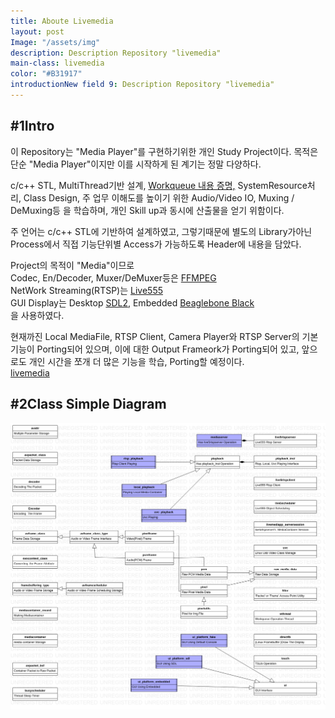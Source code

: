 ```yaml
---
title: Aboute Livemedia
layout: post
Image: "/assets/img"
description: Description Repository "livemedia"
main-class: livemedia
color: "#B31917"
introductionNew field 9: Description Repository "livemedia"
---
```


## #1Intro
이 Repository는 "Media Player"를 구현하기위한 개인 Study Project이다. 
목적은 단순 "Media Player"이지만 이를 시작하게 된 계기는 정말 다양하다. 

c/c++ STL, MultiThread기반 설계, [Workqueue 내용 증명,](http://whois-hm.github.io/about-workqueue/) 
SystemResource처리, Class Design, 주 업무 이해도를 높이기 위한
Audio/Video IO, Muxing / DeMuxing등 을 학습하며,  개인 Skill up과 동시에  산출물을 얻기 위함이다. 

주 언어는 c/c++ STL에 기반하여 설계하였고, 그렇기때문에 별도의 Library가아닌 Process에서 직접 기능단위별
Access가 가능하도록 Header에 내용을 담았다.

Project의 목적이 "Media"이므로 <br>
Codec,  En/Decoder, Muxer/DeMuxer등은  [FFMPEG](https://www.ffmpeg.org/)<br>
NetWork Streaming(RTSP)는 [Live555](http://www.live555.com/)<br>
GUI Display는 Desktop [SDL2](https://www.libsdl.org/), Embedded [Beaglebone Black](https://github.com/whois-hm/am335x)<br>
을 사용하였다.

현재까진 Local MediaFile, RTSP Client, Camera Player와 RTSP Server의 기본기능이  Porting되어 있으며, 
이에 대한 Output Frameork가 Porting되어 있고, 앞으로도 개인 시간을 쪼개 더 많은 기능을 학습, Porting할 예정이다.<br>
[livemedia](https://github.com/whois-hm/livemedia)

## #2Class Simple Diagram
![livemedia diagram](../images/livemedia_class_simple_diagram.png)
